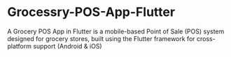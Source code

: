 # Grocessry-POS-App-Flutter
A Grocery POS App in Flutter is a mobile-based Point of Sale (POS) system designed for grocery stores, built using the Flutter framework for cross-platform support (Android &amp; iOS)
